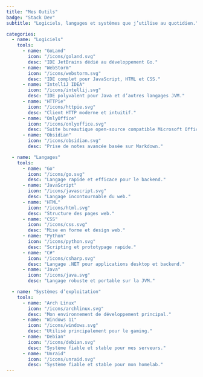 ```yaml
---
title: "Mes Outils"
badge: "Stack Dev"
subtitle: "Logiciels, langages et systèmes que j’utilise au quotidien."

categories:
  - name: "Logiciels"
    tools:
      - name: "GoLand"
        icon: "/icons/goland.svg"
        desc: "IDE JetBrains dédié au développement Go."
      - name: "WebStorm"
        icon: "/icons/webstorm.svg"
        desc: "IDE complet pour JavaScript, HTML et CSS."
      - name: "IntelliJ IDEA"
        icon: "/icons/intellij.svg"
        desc: "IDE polyvalent pour Java et d’autres langages JVM."
      - name: "HTTPie"
        icon: "/icons/httpie.svg"
        desc: "Client HTTP moderne et intuitif."
      - name: "OnlyOffice"
        icon: "/icons/onlyoffice.svg"
        desc: "Suite bureautique open-source compatible Microsoft Office."
      - name: "Obsidian"
        icon: "/icons/obsidian.svg"
        desc: "Prise de notes avancée basée sur Markdown."

  - name: "Langages"
    tools:
      - name: "Go"
        icon: "/icons/go.svg"
        desc: "Langage rapide et efficace pour le backend."
      - name: "JavaScript"
        icon: "/icons/javascript.svg"
        desc: "Langage incontournable du web."
      - name: "HTML"
        icon: "/icons/html.svg"
        desc: "Structure des pages web."
      - name: "CSS"
        icon: "/icons/css.svg"
        desc: "Mise en forme et design web."
      - name: "Python"
        icon: "/icons/python.svg"
        desc: "Scripting et prototypage rapide."
      - name: "C#"
        icon: "/icons/csharp.svg"
        desc: "Langage .NET pour applications desktop et backend."
      - name: "Java"
        icon: "/icons/java.svg"
        desc: "Langage robuste et portable sur la JVM."

  - name: "Systèmes d’exploitation"
    tools:
      - name: "Arch Linux"
        icon: "/icons/archlinux.svg"
        desc: "Mon environnement de développement principal."
      - name: "Windows 11"
        icon: "/icons/windows.svg"
        desc: "Utilisé principalement pour le gaming."
      - name: "Debian"
        icon: "/icons/debian.svg"
        desc: "Système fiable et stable pour mes serveurs."
      - name: "Unraid"
        icon: "/icons/unraid.svg"
        desc: "Système fiable et stable pour mon homelab."
---
```

